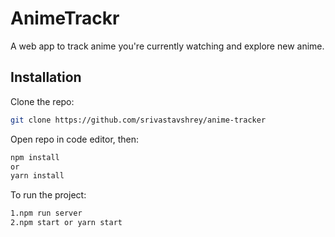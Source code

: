 
# AnimeTrackr

A web app to track anime you're currently watching and explore new anime.


## Installation

Clone the repo:

```bash
git clone https://github.com/srivastavshrey/anime-tracker
```
Open repo in code editor, then:
```bash
npm install
or
yarn install
```
To run the project:
```bash
1.npm run server
2.npm start or yarn start
